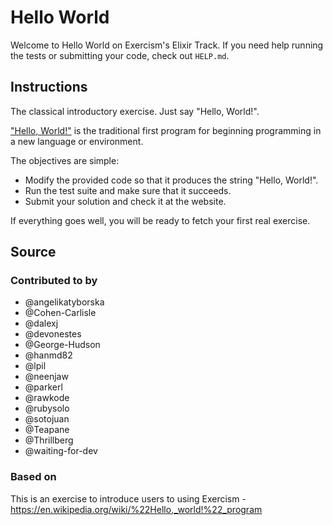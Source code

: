 # Hello World

Welcome to Hello World on Exercism's Elixir Track.
If you need help running the tests or submitting your code, check out `HELP.md`.

## Instructions

The classical introductory exercise.
Just say "Hello, World!".

["Hello, World!"][hello-world] is the traditional first program for beginning programming in a new language or environment.

The objectives are simple:

- Modify the provided code so that it produces the string "Hello, World!".
- Run the test suite and make sure that it succeeds.
- Submit your solution and check it at the website.

If everything goes well, you will be ready to fetch your first real exercise.

[hello-world]: https://en.wikipedia.org/wiki/%22Hello,_world!%22_program

## Source

### Contributed to by

- @angelikatyborska
- @Cohen-Carlisle
- @dalexj
- @devonestes
- @George-Hudson
- @hanmd82
- @lpil
- @neenjaw
- @parkerl
- @rawkode
- @rubysolo
- @sotojuan
- @Teapane
- @Thrillberg
- @waiting-for-dev

### Based on

This is an exercise to introduce users to using Exercism - https://en.wikipedia.org/wiki/%22Hello,_world!%22_program
